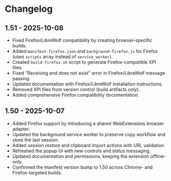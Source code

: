 # Changelog

## 1.51 - 2025-10-08
- Fixed Firefox/LibreWolf compatibility by creating browser-specific builds.
- Added `manifest-firefox.json` and `background-firefox.js` for Firefox (uses `scripts` array instead of `service_worker`).
- Created `build-firefox.sh` script to generate Firefox-compatible XPI files.
- Fixed "Receiving end does not exist" error in Firefox/LibreWolf message passing.
- Updated documentation with Firefox/LibreWolf installation instructions.
- Removed XPI files from version control (build artifacts only).
- Added comprehensive Firefox compatibility documentation.

## 1.50 - 2025-10-07
- Added Firefox support by introducing a shared WebExtensions browser adapter.
- Updated the background service worker to preserve copy workflow and store the last session.
- Added session restore and clipboard import actions with URL validation.
- Refreshed the popup UI with new controls and status messaging.
- Updated documentation and permissions, keeping the extension offline-only.
- Confirmed the manifest version bump to 1.50 across Chrome- and Firefox-targeted builds.
